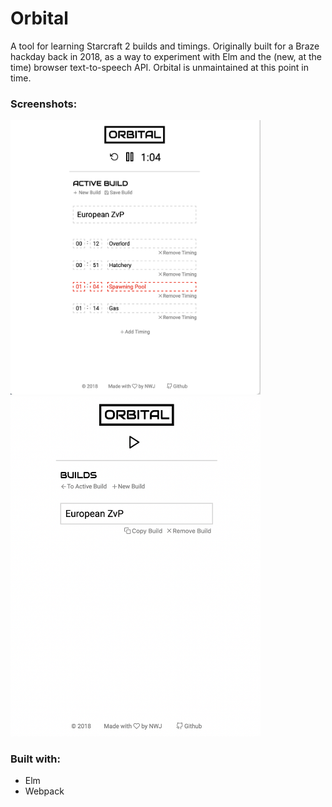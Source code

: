 # Orbital

A tool for learning Starcraft 2 builds and timings. Originally built for a Braze hackday back in 2018, as a way to experiment with Elm and the (new, at the time) browser text-to-speech API. Orbital is unmaintained at this point in time.

### Screenshots:

<img src="./screenshot.png" width="400px">
<img src="./screenshot2.png" width="400px">

### Built with:

- Elm
- Webpack
